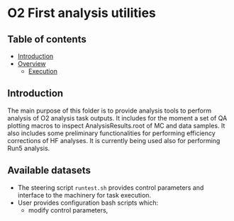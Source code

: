# O2 First analysis utilities

## Table of contents

* [Introduction](#introduction)
* [Overview](#overview)
  * [Execution](#execution)

## Introduction

The main purpose of this folder is to provide analysis tools to perform analysis of O2 analysis task outputs.
It includes for the moment a set of QA plotting macros to inspect AnalysisResults.root of MC and data samples. 
It also includes some preliminary functionalities for performing efficiency corrections of HF analyses. It is currently being used
also for performing Run5 analysis. 

## Available datasets
* The steering script `runtest.sh` provides control parameters and interface to the machinery for task execution.
* User provides configuration bash scripts which:
  * modify control parameters,
